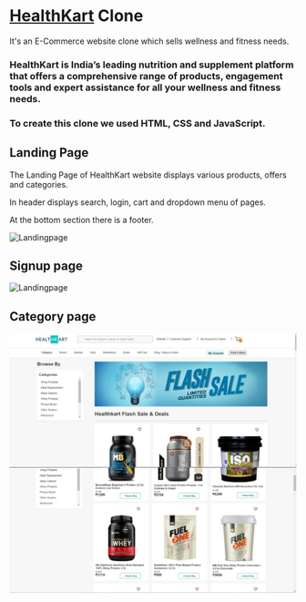 <h1><a href="https://www.healthkart.com">HealthKart</a> Clone </h1> 
It's an E-Commerce website clone which sells wellness and fitness needs.

<h3>HealthKart is India’s leading nutrition and supplement platform that offers a comprehensive range of products, engagement tools and expert assistance for all your wellness and fitness needs.</h3>
<h3>To create this clone we used HTML, CSS and JavaScript.</h3>

<h2>Landing Page</h2>
<p>The Landing Page of HealthKart website displays various products, offers and categories.</p>
<p>In header displays search, login, cart and dropdown menu of pages.</p>
<p>At the bottom section there is a footer.</p>
<img src="https://github.com/bhargavkatira/construct-week1/blob/master/source/home.png" alt="Landingpage">

<h2>Signup page</h2>
<img src="https://github.com/bhargavkatira/construct-week1/blob/master/source/Screenshot%20(241)%20(1).png" alt="Landingpage">

<h2>Category page</h2>
<img src="https://github.com/hramdas/HealthKart/blob/master/source/Flash%20sale.jfif" alt="Landingpage">

